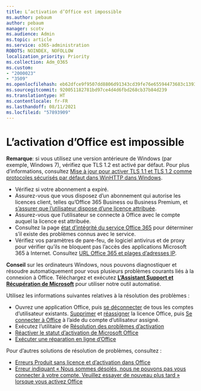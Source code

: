 ```yaml
---
title: L’activation d’Office est impossible
ms.author: pebaum
author: pebaum
manager: scotv
ms.audience: Admin
ms.topic: article
ms.service: o365-administration
ROBOTS: NOINDEX, NOFOLLOW
localization_priority: Priority
ms.collection: Adm_O365
ms.custom:
- "2000023"
- "3509"
ms.openlocfilehash: eb62dfce9f9507dd8806d91343cd39fe76e65594473683c1393d524f6c2d8a27
ms.sourcegitcommit: 920051182781bd97ce4d4d6fbd268cb37b84d239
ms.translationtype: HT
ms.contentlocale: fr-FR
ms.lasthandoff: 08/11/2021
ms.locfileid: "57893909"
---
```

# <a name="unable-to-activate-office"></a>L’activation d’Office est impossible

**Remarque**: si vous utilisez une version antérieure de Windows (par exemple, Windows 7), vérifiez que TLS 1.2 est activé par défaut. Pour plus d’informations, consultez [Mise à jour pour activer TLS 1.1 et TLS 1.2 comme protocoles sécurisés par défaut dans WinHTTP dans Windows](https://support.microsoft.com/topic/update-to-enable-tls-1-1-and-tls-1-2-as-default-secure-protocols-in-winhttp-in-windows-c4bd73d2-31d7-761e-0178-11268bb10392).

- Vérifiez si votre abonnement a expiré.
- Assurez-vous que vous disposez d’un abonnement qui autorise les licences client, telles qu’Office 365 Business ou Business Premium, et [s’assurer que l’utilisateur dispose d’une licence attribuée](https://docs.microsoft.com/microsoft-365/admin/manage/assign-licenses-to-users).
- Assurez-vous que l’utilisateur se connecte à Office avec le compte auquel la licence est attribuée.
- Consultez la page [état d’intégrité du service Office 365](https://docs.microsoft.com/office365/enterprise/view-service-health) pour déterminer s’il existe des problèmes connus avec le service.
- Vérifiez vos paramètres de pare-feu, de logiciel antivirus et de proxy pour vérifier qu’ils ne bloquent pas l’accès des applications Microsoft 365 à Internet. Consultez [URL Office 365 et plages d’adresses IP](https://docs.microsoft.com/office365/enterprise/urls-and-ip-address-ranges "URL et plages d’adresses IP Office 365").

**Conseil** sur les ordinateurs Windows, nous pouvons diagnostiquer et résoudre automatiquement pour vous plusieurs problèmes courants liés à la connexion à Office. Téléchargez et exécutez **[L’Assistant Support et Récupération de Microsoft](https://aka.ms/SaRA-OfficeSignInScenario)** pour utiliser notre outil automatisé.

Utilisez les informations suivantes relatives à la résolution des problèmes :

- Ouvrez une application Office, puis [se déconnecter](https://support.office.com/article/5a20dc11-47e9-4b6f-945d-478cb6d92071) de tous les comptes d’utilisateur existants. [Supprimer](https://docs.microsoft.com/microsoft-365/admin/manage/remove-licenses-from-users) et [réassigner](https://docs.microsoft.com/microsoft-365/admin/manage/assign-licenses-to-users) la licence Office, puis [Se connecter à Office](https://support.office.com/article/628ea040-f265-49de-b986-be09c3ebf8a9) à l’aide du compte d’utilisateur assigné.
- Exécutez l’utilitaire de [Résolution des problèmes d’activation](https://aka.ms/SARA-OfficeActivation-Alchemy)
- [Réactiver le statut d’activation de Microsoft Office](https://docs.microsoft.com/office365/troubleshoot/activation/reset-office-365-proplus-activation-state "Réactiver le statut d’activation de Microsoft Office")
- [Exécuter une réparation en ligne d’Office](https://support.office.com/Article/7821d4b6-7c1d-4205-aa0e-a6b40c5bb88b?wt.mc_id=Alchemy_ClientDIA)

Pour d’autres solutions de résolution de problèmes, consultez :  

- [Erreurs Produit sans licence et d’activation dans Office](https://support.office.com/Article/0d23d3c0-c19c-4b2f-9845-5344fedc4380?wt.mc_id=Alchemy_ClientDIA)
- [Erreur indiquant « Nous sommes désolés, nous ne pouvons pas vous connecter à votre compte. Veuillez essayer de nouveau plus tard » lorsque vous activez Office](https://docs.microsoft.com/office/troubleshoot/activation-installation/issue-when-activate-office-from-office-365)